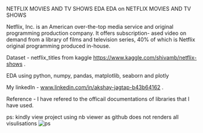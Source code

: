 NETFLIX MOVIES AND TV SHOWS EDA
EDA on NETFLIX MOVIES AND TV SHOWS

Netflix, Inc. is an American over-the-top media service and original programming production company. It offers subscription- ased video on demand from a library of films and television series, 40% of which is Netflix original programming produced in-house.

Dataset - netflix_titles from kaggle https://www.kaggle.com/shivamb/netflix-shows .

EDA using python, numpy, pandas, matplotlib, seaborn and plotly

My linkedIn - www.linkedin.com/in/akshay-jagtap-b43b64162 .

Reference - I have refered to the officail documentations of libraries that I have used.

ps: kindly view project using nb viewer as github does not renders all visulisations
![ps](https://user-images.githubusercontent.com/78637034/134818086-fba4861f-7dac-43f5-b653-3439c8f00041.png)
